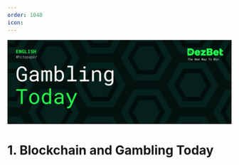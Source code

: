 ```yaml
---
order: 1040
icon: 
---
```

![](/static/headers/DezBet_Gambling_Today_ENG.png)

# 1. Blockchain and Gambling Today

